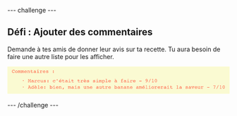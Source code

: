 \--- challenge \---

## Défi : Ajouter des commentaires

Demande à tes amis de donner leur avis sur ta recette. Tu aura besoin de faire une autre liste pour les afficher.

![screenshot](images/recipe-reviews.png)

\--- /challenge \---